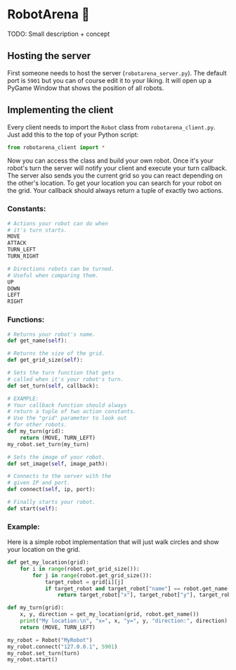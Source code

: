 # RobotArena 🤖

TODO: Small description + concept

## Hosting the server

First someone needs to host the server (`robotarena_server.py`). The default port is `5901` but you can of course edit it to your liking. It will open up a PyGame Window that shows the position of all robots.

## Implementing the client

Every client needs to import the `Robot` class from `robotarena_client.py`. Just add this to the top of your Python script:

```Python
from robotarena_client import *
```

Now you can access the class and build your own robot. Once it's your robot's turn the server will notify your client and execute your turn callback. The server also sends you the current grid so you can react depending on the other's location. To get your location you can search for your robot on the grid.
Your callback should always return a tuple of exactly two actions.

### Constants:

```Python
# Actions your robot can do when
# it's turn starts.
MOVE
ATTACK
TURN_LEFT
TURN_RIGHT
```

```Python
# Directions robots can be turned.
# Useful when comparing them.
UP
DOWN
LEFT
RIGHT
```

### Functions:

```Python
# Returns your robot's name.
def get_name(self):
```

```Python
# Returns the size of the grid.
def get_grid_size(self):
```

```Python
# Sets the turn function that gets
# called when it's your robot's turn.
def set_turn(self, callback):

# EXAMPLE:
# Your callback function should always
# return a tuple of two action constants.
# Use the "grid" parameter to look out
# for other robots.
def my_turn(grid):
	return (MOVE, TURN_LEFT)
my_robot.set_turn(my_turn)
```

```Python
# Sets the image of your robot.
def set_image(self, image_path):
```

```Python
# Connects to the server with the
# given IP and port.
def connect(self, ip, port):
```

```Python
# Finally starts your robot.
def start(self):
```

### Example:

Here is a simple robot implementation that will just walk circles and show your location on the grid.
```Python
def get_my_location(grid):
	for i in range(robot.get_grid_size()):
		for j in range(robot.get_grid_size()):
			target_robot = grid[i][j]
			if target_robot and target_robot["name"] == robot.get_name():
				return target_robot["x"], target_robot["y"], target_robot["direction"]

def my_turn(grid):
	x, y, direction = get_my_location(grid, robot.get_name())
	print("My location:\n", "x=", x, "y=", y, "direction:", direction)
	return (MOVE, TURN_LEFT)

my_robot = Robot("MyRobot")
my_robot.connect("127.0.0.1", 5901)
my_robot.set_turn(turn)
my_robot.start()
```
